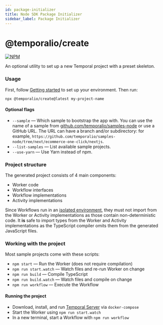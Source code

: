 ```yaml
---
id: package-initializer
title: Node SDK Package Initializer
sidebar_label: Package Initializer
---
```


# @temporalio/create

[![NPM](https://img.shields.io/npm/v/@temporalio/create)](https://www.npmjs.com/package/@temporalio/create)

An optional utility to set up a new Temporal project with a preset skeleton.

### Usage

First, follow [Getting started](/docs/node/introduction/#getting-started) to set up your environment. Then run:

```
npx @temporalio/create@latest my-project-name
```

#### Optional flags

- `--sample` — Which sample to bootstrap the app with. You can use the name of a sample
  from [github.com/temporalio/samples-node](https://github.com/temporalio/samples-node) or use a GitHub URL. The URL can have a branch and/or subdirectory: for example, `https://github.com/temporalio/samples-node/tree/next/ecommerce-one-click/nextjs`.
- `--list-samples` — List available sample projects.
- `--use-yarn` — Use Yarn instead of npm.

### Project structure

The generated project consists of 4 main components:

- Worker code
- Workflow interfaces
- Workflow implementations
- Activity implementations

Since Workflows run in an [isolated environment](/docs/node/determinism), they must not import from the Worker or Activity implementations as those contain non-deterministic code. It **is** safe to import types from the Worker and Activity implementations as the TypeScript compiler omits them from the generated JavaScript files.

### Working with the project

Most sample projects come with these scripts:

- `npm start` — Run the Worker (does not require compilation)
- `npm run start.watch` — Watch files and re-run Worker on change
- `npm run build` — Compile TypeScript
- `npm run build.watch` — Watch files and compile on change
- `npm run workflow` — Execute the Workflow

#### Running the project

- Download, install, and run [Temporal Server](/docs/server/quick-install) via `docker-compose`
- Start the Worker using `npm run start.watch`
- In a new terminal, start a Workflow with `npm run workflow`
